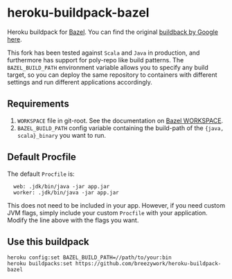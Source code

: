 # heroku-buildpack-bazel

Heroku buildpack for [Bazel](http://www.bazel.io). You can find the original [buildback by Google here](https://github.com/google/heroku-buildpack-bazel).

This fork has been tested against `Scala` and `Java` in production, and furthermore has support for poly-repo like build patterns. The `BAZEL_BUILD_PATH` environment variable allows you to specify any build target, so you can deploy the same repository to containers with different settings and run different applications accordingly.


## Requirements

1. `WORKSPACE` file in git-root. See the documentation on [Bazel WORKSPACE](http://www.bazel.io/docs/tutorial/workspace.html).
2. `BAZEL_BUILD_PATH` config variable containing the build-path of the `{java, scala}_binary` you want to run.


## Default Procfile
The default `Procfile` is:
```Procfile
  web: .jdk/bin/java -jar app.jar
  worker: .jdk/bin/java -jar app.jar
```

This does not need to be included in your app. However, if you need custom JVM flags, simply include your custom `Procfile` with your application. Modify the line above with the flags you want.

## Use this buildpack

```shell
heroku config:set BAZEL_BUILD_PATH=//path/to/your:bin
heroku buildpacks:set https://github.com/breezywork/heroku-buildpack-bazel
```
